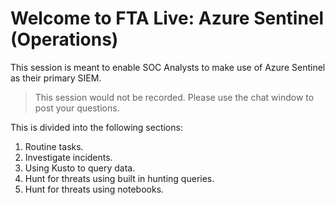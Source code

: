 # Welcome to FTA Live: Azure Sentinel (Operations)
This session is meant to enable SOC Analysts to make use of Azure Sentinel as their primary SIEM.

> This session would not be recorded. Please use the chat window to post your questions.

This is divided into the following sections:

1. Routine tasks.
1. Investigate incidents.
1. Using Kusto to query data.
1. Hunt for threats using built in hunting queries.
1. Hunt for threats using notebooks.



